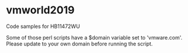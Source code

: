 # vmworld2019
Code samples for HB11472WU

Some of those perl scripts have a $domain variable set to 'vmware.com'. Please update to your own domain before running the script.
